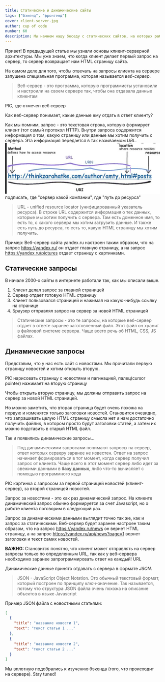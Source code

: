```yaml
---
title: Статические и динамические сайты
tags: ["бэкенд", "фронтенд"]
cover: client-server.jpg
author: cup of code
number: 60
description: Мы начнем нашу беседу с статических сайтов, на которых работал интернет в 2000-х и перейдем к принципу работы современного интернета
---
```


Привет! В предыдущей статье мы узнали основы клиент-серверной архитектуры.
Мы уже знаем, что когда клиент делает первый запрос на сервер, то сервер возвращает нам HTML страницу сайта.

На самом деле для того, чтобы отвечать на запросы клиента на сервере запущена специальная программа, которая называется *веб-сервер*.
> Веб-сервер - это программа, которую программисты установили и настроили на своем сервере так, чтобы она отдавала данные клиентам

PIC, где отмечен веб сервер

Как веб-сервер понимает, какие данные ему отдать в ответ клиенту?

Как мы помним, запрос - это текстовая строка, которую формирует клиент (тот самый протокол HTTP). Внутри запроса содержится информация о том, какую страницу или данные мы хотим получить с сервера.
Эта информация передается в так называемом *URL*.
![img.png](img.png) подписать, где "сервер какой компании", где "путь до ресурса"
> URL - unified resource locator (унифицированный указатель ресурса). В строке URL содержится информация о тех данных, которые мы хотим получить с сервера.
> Там есть доменное имя, то есть то, с какого сервера мы хотим загрузить данные. И также есть путь до ресурса, то есть то, какую HTML страницу мы хотим получить.

Пример: Веб-сервер сайта yandex.ru настроен таким образом, что на запрос https://yandex.ru/ он отдает главную страницу, а на запрос https://yandex.ru/pictures отдает страницу с картинками.

## Статические запросы
В начале 2000-х сайты в интернете работали так, как мы описали выше.

1. Клиент делал запрос за главной страницей
2. Сервер отдает готовую HTML страницу
3. Клиент пользовался страницей и нажимал на какую-нибудь ссылку на странице
4. Браузер отправлял запрос на сервер за новой HTML страницей

> Статические запросы - это те запросы, на которые веб-сервер отдает в ответе заранее заготовленный файл. Этот файл он хранит в файловой системе сервера.
> Чаще всего речь об HTML, CSS, JS файлах.

## Динамические запросы
Представим, что у нас есть сайт с новостями. Мы прочитали первую страницу новостей и хотим открыть вторую.

PIC нарисовать страницу с новостями и пагинацией, палец(cursor pointer) нажимает на вторую страницу

Чтобы открыть вторую страницу, мы должны отправить запрос на сервер за новой HTML страницей.

Но можно заметить, что вторая страница будет очень похожа на первую и изменятся только заголовки новостей.
Становится очевидно, что запрашивать целую HTML страницу смысла нет и нам достаточно получить файлик,
в котором просто будут заголовки статей, а затем их можно подставить в старый HTML файл.

Так и появились динамические запросы...

> Под динамическими запросами понимают запросы на сервер, ответ которых серверу заранее не известен.
> Ответ на запрос начинает формироваться в тот момент, когда сервер получил запрос от клиента.
> Чаще всего в этот момент сервер либо идет за свежими данными в **базу данных**, либо что-то вычисляет с помощью программного кода

PIC картинка с запросом за первой страницей новостей (клиент-сервер), за второй страницей новостей.

Запрос за новостями - это как раз динамический запрос. На клиенте динамический запрос обычно формируется за счет Javascript, но о работе клиента поговорим в следующий раз.

Запрос за динамическими данными выглядит точно так же, как и запрос за статическими.
Веб-сервер будет заранее настроен таким образом, что на запрос https://yandex.ru/news он вернет HTML страницу,
а на запрос https://yandex.ru/api/news?page=1 вернет заголовки и текст самих новостей.

**ВАЖНО:** Становится понятно, что клиент может отправлять на сервер запросы только по определенным URL,
так как у веб-сервера необходимо заранее запрограммировать ответ на каждый! URL

Динамические данные принято отдавать с сервера в формате *JSON*.
> JSON - JavaScript Object Notation. Это обычный текстовый формат, который построен по принципу ключ-значение.
> Так называется, потому что структура JSON файла очень похожа на описание объектов в языке Javascript

Пример JSON файла с новостными статьями:
```json
[
  {
    "title": "название новости 1",
    "text": "текст статьи 1 ..."
  },
  {
    "title": "название новости 2",
    "text": "текст статьи 2 ..."
  }
]
```

Мы вплотную подобрались к изучению бэкенда (того, что происходит на сервере). Stay tuned!
